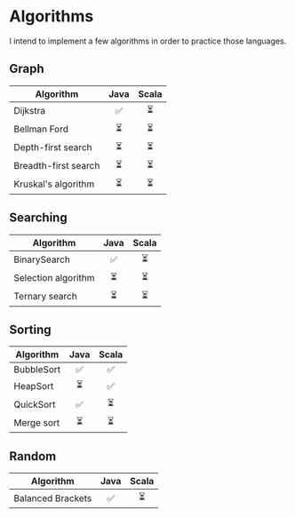 # Algorithms

I intend to implement a few algorithms in order to practice those languages.

## Graph
Algorithm | Java  | Scala
--------- | :------: | :---------:
Dijkstra | ✅ | ⏳ |
Bellman Ford | ⏳ | ⏳
Depth-first search | ⏳ | ⏳
Breadth-first search | ⏳ | ⏳
Kruskal's algorithm | ⏳ | ⏳

## Searching
Algorithm | Java  | Scala
--------- | :------: | :---------:
BinarySearch | ✅ | ⏳
Selection algorithm | ⏳ | ⏳
Ternary search | ⏳ | ⏳

## Sorting

Algorithm | Java  | Scala
--------- | :------: | :---------:
BubbleSort | ✅ | ✅
HeapSort | ⏳ | ✅
QuickSort | ✅ | ⏳
Merge sort | ⏳ | ⏳

## Random

Algorithm | Java  | Scala
--------- | :------: | :---------:
Balanced Brackets | ✅ | ⏳
